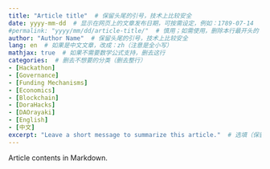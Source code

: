```yaml
---
title: "Article title"  # 保留头尾的引号，技术上比较安全
date: yyyy-mm-dd  # 显示在网页上的文章发布日期，可按需设定，例如：1789-07-14
#permalink: "yyyy/mm/dd/article-title/"  # 慎用；如需使用，删除本行最开头的 `#`
author: "Author Name"  # 保留头尾的引号，技术上比较安全
lang: en  # 如果是中文文章，改成：zh（注意是全小写）
mathjax: true  # 如果不需要数学公式支持，删去这行
categories:  # 删去不想要的分类（删去整行）
- [Hackathon]
- [Governance]
- [Funding Mechanisms]
- [Economics]
- [Blockchain]
- [DoraHacks]
- [DAOrayaki]
- [English]
- [中文]
excerpt: "Leave a short message to summarize this article."  # 选填（保留头尾的引号，不填可直接删去这行），对 SEO 和社交网站分享有用
---
```


Article contents in Markdown.
